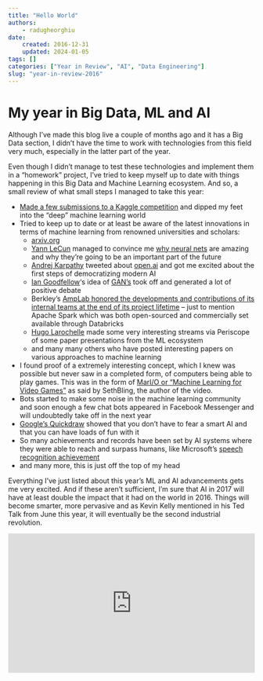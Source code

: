 ```yaml
---
title: "Hello World"
authors: 
    - radugheorghiu
date: 
    created: 2016-12-31
    updated: 2024-01-05
tags: []
categories: ["Year in Review", "AI", "Data Engineering"]
slug: "year-in-review-2016"
---
```


# **My year in Big Data, ML and AI**

Although I’ve made this blog live a couple of months ago and it has a Big Data section, I didn’t have the time to work with technologies from this field very much, especially in the latter part of the year.

Even though I didn’t manage to test these technologies and implement them in a “homework” project, I’ve tried to keep myself up to date with things happening in this Big Data and Machine Learning ecosystem. And so, a small review of what small steps I managed to take this year:
<!-- more -->
- [Made a few submissions to a Kaggle competition](https://www.kaggle.com/c/sf-crime/leaderboard#team-245253) and dipped my feet into the “deep” machine learning world
- Tried to keep up to date or at least be aware of the latest innovations in terms of machine learning from renowned universities and scholars:
    - [arxiv.org](https://arxiv.org/)
    - [Yann LeCun](http://yann.lecun.com/) managed to convince me [why neural nets](https://www.youtube.com/watch?v=_1Cyyt-4-n8) are amazing and why they’re going to be an important part of the future
    - [Andrej Karpathy](https://twitter.com/karpathy) tweeted about [open.ai](http://open.ai/) and got me excited about the first steps of democratizing modern AI
    - [Ian Goodfellow](https://twitter.com/goodfellow_ian)‘s idea of [GAN’s](https://en.wikipedia.org/wiki/Generative_adversarial_networks) took off and generated a lot of positive debate
    - Berkley’s [AmpLab honored the developments and contributions of its internal teams at the end of its project lifetime](https://www.youtube.com/watch?v=KAacs9jYPHU) – just to mention Apache Spark which was both open-sourced and commercially set available through Databricks
    - [Hugo Larochelle](https://twitter.com/hugo_larochelle) made some very interesting streams via Periscope of some paper presentations from the ML ecosystem
    - and many many others who have posted interesting papers on various approaches to machine learning
- I found proof of a extremely interesting concept, which I knew was possible but never saw in a completed form, of computers being able to play games. This was in the form of [MarI/O or  “Machine Learning for Video Games”](https://www.youtube.com/watch?v=qv6UVOQ0F44) as said by SethBling, the author of the video.
- Bots started to make some noise in the machine learning community and soon enough a few chat bots appeared in Facebook Messenger and will undoubtedly take off in the next year
- [Google’s Quickdraw](https://quickdraw.withgoogle.com/) showed that you don’t have to fear a smart AI and that you can have loads of fun with it
- So many achievements and records have been set by AI systems where they were able to reach and surpass humans, like Microsoft’s [speech recognition achievement](http://blogs.microsoft.com/next/2016/10/18/historic-achievement-microsoft-researchers-reach-human-parity-conversational-speech-recognition/#sm.00008l7ggmpjaf1ksyq12kephnkcr)
- and many more, this is just off the top of my head

Everything I’ve just listed about this year’s ML and AI advancements gets me very excited. And if these aren’t sufficient, I’m sure that AI in 2017 will have at least double the impact that it had on the world in 2016. Things will become smarter, more pervasive and as Kevin Kelly mentioned in his Ted Talk from June this year, it will eventually be the second industrial revolution.

<div style="max-width:854px"><div style="position:relative;height:0;padding-bottom:56.25%"><iframe src="https://embed.ted.com/talks/lang/en/kevin_kelly_how_ai_can_bring_on_a_second_industrial_revolution" width="854" height="480" style="position:absolute;left:0;top:0;width:100%;height:100%" frameborder="0" scrolling="no" allowfullscreen></iframe></div></div>